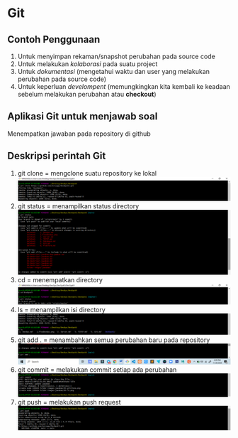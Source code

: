 # Git

## Contoh Penggunaan 
1. Untuk menyimpan rekaman/snapshot perubahan pada source code
2. Untuk melakukan *kolaborasi* pada suatu project
3. Untuk *dokumentasi* (mengetahui waktu dan user yang melakukan perubahan pada source code)
4. Untuk keperluan *develompent* (memungkingkan kita kembali ke keadaan sebelum melakukan perubahan atau **checkout**)

## Aplikasi Git untuk menjawab soal
Menempatkan jawaban pada repository di github 

## Deskripsi perintah Git
1. git clone = mengclone suatu repository ke lokal
   ![git clone](https://github.com/kerjagw/DevOpsK3/blob/main/Folder-images-jawaban/05-gitclone.png)
2. git status = menampilkan status directory
   ![git status](https://github.com/kerjagw/DevOpsK3/blob/main/Folder-images-jawaban/05-gitstatus.png)
3. cd = menempatkan directory 
   ![cd](https://github.com/kerjagw/DevOpsK3/blob/main/Folder-images-jawaban/05-cd.png)
4. ls = menampilkan isi directory
   ![ls](https://github.com/kerjagw/DevOpsK3/blob/main/Folder-images-jawaban/05-ls.png)
5. git add . = menambahkan semua perubahan baru pada repository
   ![git add](https://github.com/kerjagw/DevOpsK3/blob/main/Folder-images-jawaban/05-gitadd.png)
6. git commit = melakukan commit setiap ada perubahan
   ![git commit](https://github.com/kerjagw/DevOpsK3/blob/main/Folder-images-jawaban/05-gitcommit.png)
7. git push = melakukan push request
   ![git push](https://github.com/kerjagw/DevOpsK3/blob/main/Folder-images-jawaban/05-gitpush.png)